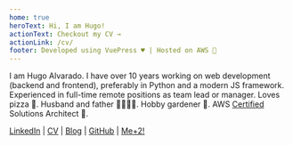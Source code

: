 ```yaml
---
home: true
heroText: Hi, I am Hugo!
actionText: Checkout my CV →
actionLink: /cv/
footer: Developed using VuePress ♥️ | Hosted on AWS 🤖
---
```


I am Hugo Alvarado. I have over 10 years working on web development (backend and frontend), 
preferably in Python and a modern JS framework. Experienced in full-time remote positions as team lead or manager. 
Loves pizza 🍕. Husband and father 👨‍👩‍👧‍👦. Hobby gardener 🍅. 
AWS [Certified](https://www.youracclaim.com/badges/db60b566-df7a-40bb-99bc-b8a8177b8534/) Solutions Architect 🍻.

[LinkedIn](https://www.linkedin.com/in/hugoalvarado/) | [CV](/cv/) | [Blog](/blog/) | [GitHub](https://github.com/hugoalvarado/) | [Me+2!](https://www.dropbox.com/s/m5luamfzz3klqas/IMG_20200410_141828330.jpg?dl=0)
